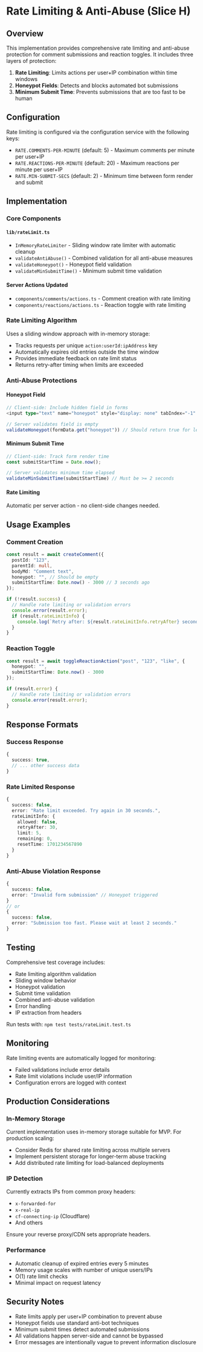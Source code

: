 # Rate Limiting & Anti-Abuse (Slice H)

## Overview

This implementation provides comprehensive rate limiting and anti-abuse protection for comment submissions and reaction toggles. It includes three layers of protection:

1. **Rate Limiting**: Limits actions per user+IP combination within time windows
2. **Honeypot Fields**: Detects and blocks automated bot submissions
3. **Minimum Submit Time**: Prevents submissions that are too fast to be human

## Configuration

Rate limiting is configured via the configuration service with the following keys:

- `RATE.COMMENTS-PER-MINUTE` (default: 5) - Maximum comments per minute per user+IP
- `RATE.REACTIONS-PER-MINUTE` (default: 20) - Maximum reactions per minute per user+IP  
- `RATE.MIN-SUBMIT-SECS` (default: 2) - Minimum time between form render and submit

## Implementation

### Core Components

#### `lib/rateLimit.ts`
- `InMemoryRateLimiter` - Sliding window rate limiter with automatic cleanup
- `validateAntiAbuse()` - Combined validation for all anti-abuse measures
- `validateHoneypot()` - Honeypot field validation
- `validateMinSubmitTime()` - Minimum submit time validation

#### Server Actions Updated
- `components/comments/actions.ts` - Comment creation with rate limiting
- `components/reactions/actions.ts` - Reaction toggle with rate limiting

### Rate Limiting Algorithm

Uses a sliding window approach with in-memory storage:
- Tracks requests per unique `action:userId:ipAddress` key
- Automatically expires old entries outside the time window
- Provides immediate feedback on rate limit status
- Returns retry-after timing when limits are exceeded

### Anti-Abuse Protections

#### Honeypot Field
```typescript
// Client-side: Include hidden field in forms
<input type="text" name="honeypot" style="display: none" tabIndex="-1" autoComplete="off" />

// Server validates field is empty
validateHoneypot(formData.get("honeypot")) // Should return true for legitimate users
```

#### Minimum Submit Time
```typescript
// Client-side: Track form render time
const submitStartTime = Date.now();

// Server validates minimum time elapsed
validateMinSubmitTime(submitStartTime) // Must be >= 2 seconds
```

#### Rate Limiting
Automatic per server action - no client-side changes needed.

## Usage Examples

### Comment Creation
```typescript
const result = await createComment({
  postId: "123",
  parentId: null,
  bodyMd: "Comment text",
  honeypot: "", // Should be empty
  submitStartTime: Date.now() - 3000 // 3 seconds ago
});

if (!result.success) {
  // Handle rate limiting or validation errors
  console.error(result.error);
  if (result.rateLimitInfo) {
    console.log(`Retry after: ${result.rateLimitInfo.retryAfter} seconds`);
  }
}
```

### Reaction Toggle
```typescript
const result = await toggleReactionAction("post", "123", "like", {
  honeypot: "",
  submitStartTime: Date.now() - 3000
});

if (result.error) {
  // Handle rate limiting or validation errors
  console.error(result.error);
}
```

## Response Formats

### Success Response
```typescript
{
  success: true,
  // ... other success data
}
```

### Rate Limited Response
```typescript
{
  success: false,
  error: "Rate limit exceeded. Try again in 30 seconds.",
  rateLimitInfo: {
    allowed: false,
    retryAfter: 30,
    limit: 5,
    remaining: 0,
    resetTime: 1701234567890
  }
}
```

### Anti-Abuse Violation Response
```typescript
{
  success: false,
  error: "Invalid form submission" // Honeypot triggered
}
// or
{
  success: false,
  error: "Submission too fast. Please wait at least 2 seconds."
}
```

## Testing

Comprehensive test coverage includes:
- Rate limiting algorithm validation
- Sliding window behavior
- Honeypot validation
- Submit time validation
- Combined anti-abuse validation
- Error handling
- IP extraction from headers

Run tests with: `npm test tests/rateLimit.test.ts`

## Monitoring

Rate limiting events are automatically logged for monitoring:
- Failed validations include error details
- Rate limit violations include user/IP information
- Configuration errors are logged with context

## Production Considerations

### In-Memory Storage
Current implementation uses in-memory storage suitable for MVP. For production scaling:
- Consider Redis for shared rate limiting across multiple servers
- Implement persistent storage for longer-term abuse tracking
- Add distributed rate limiting for load-balanced deployments

### IP Detection
Currently extracts IPs from common proxy headers:
- `x-forwarded-for`
- `x-real-ip` 
- `cf-connecting-ip` (Cloudflare)
- And others

Ensure your reverse proxy/CDN sets appropriate headers.

### Performance
- Automatic cleanup of expired entries every 5 minutes
- Memory usage scales with number of unique users/IPs
- O(1) rate limit checks
- Minimal impact on request latency

## Security Notes

- Rate limits apply per user+IP combination to prevent abuse
- Honeypot fields use standard anti-bot techniques
- Minimum submit times detect automated submissions
- All validations happen server-side and cannot be bypassed
- Error messages are intentionally vague to prevent information disclosure